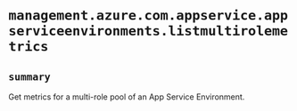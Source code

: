 # `management.azure.com.appservice.appserviceenvironments.listmultirolemetrics`

## `summary`
Get metrics for a multi-role pool of an App Service Environment.


